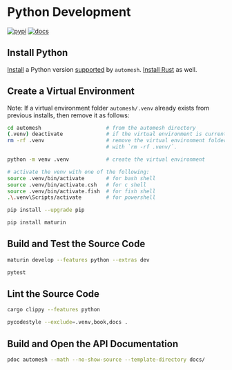 # Python Development

[![pypi](https://img.shields.io/pypi/v/automesh?logo=pypi&logoColor=FBE072&label=PyPI&color=4B8BBE)](https://pypi.org/project/automesh)
[![docs](https://img.shields.io/badge/Docs-API-8CA1AF?logo=readthedocs)](https://automesh.readthedocs.io)

## Install Python

[Install](https://www.python.org/downloads/) a Python version [supported](https://github.com/autotwin/automesh/blob/main/pyproject.toml) by `automesh`.
[Install Rust](rust.md) as well.

## Create a Virtual Environment

Note: If a virtual environment folder `automesh/.venv` already exists from previous installs, then remove it as follows:

```sh
cd automesh                     # from the automesh directory
(.venv) deactivate              # if the virtual environment is currently active
rm -rf .venv                    # remove the virtual environment folder
                                # with `rm -rf .venv/`.

python -m venv .venv            # create the virtual environment

# activate the venv with one of the following:
source .venv/bin/activate       # for bash shell
source .venv/bin/activate.csh   # for c shell
source .venv/bin/activate.fish  # for fish shell
.\.venv\Scripts/activate        # for powershell

pip install --upgrade pip

pip install maturin
```

## Build and Test the Source Code

```sh
maturin develop --features python --extras dev

pytest
```

## Lint the Source Code

```sh
cargo clippy --features python

pycodestyle --exclude=.venv,book,docs .
```

## Build and Open the API Documentation

```sh
pdoc automesh --math --no-show-source --template-directory docs/
```

